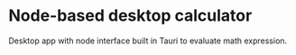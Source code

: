 # Node-based desktop calculator

Desktop app with node interface built in Tauri to evaluate math expression.
